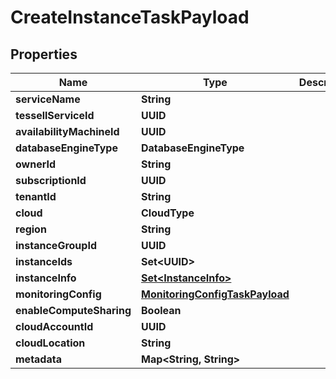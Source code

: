 

# CreateInstanceTaskPayload


## Properties

Name | Type | Description | Notes
------------ | ------------- | ------------- | -------------
**serviceName** | **String** |  |  [optional]
**tessellServiceId** | **UUID** |  |  [optional]
**availabilityMachineId** | **UUID** |  |  [optional]
**databaseEngineType** | **DatabaseEngineType** |  |  [optional]
**ownerId** | **String** |  |  [optional]
**subscriptionId** | **UUID** |  |  [optional]
**tenantId** | **String** |  |  [optional]
**cloud** | **CloudType** |  |  [optional]
**region** | **String** |  |  [optional]
**instanceGroupId** | **UUID** |  |  [optional]
**instanceIds** | **Set&lt;UUID&gt;** |  |  [optional]
**instanceInfo** | [**Set&lt;InstanceInfo&gt;**](InstanceInfo.md) |  |  [optional]
**monitoringConfig** | [**MonitoringConfigTaskPayload**](MonitoringConfigTaskPayload.md) |  |  [optional]
**enableComputeSharing** | **Boolean** |  |  [optional]
**cloudAccountId** | **UUID** |  |  [optional]
**cloudLocation** | **String** |  |  [optional]
**metadata** | **Map&lt;String, String&gt;** |  |  [optional]



